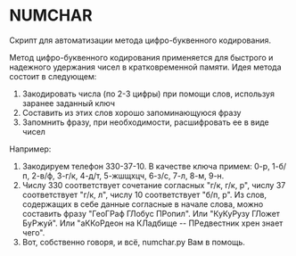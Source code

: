 NUMCHAR
=======
Скрипт для автоматизации метода цифро-буквенного кодирования.

Метод цифро-буквенного кодирования применяется для быстрого и надежного удержания чисел в кратковременной памяти.
Идея метода состоит в следующем:

1. Закодировать числа (по 2-3 цифры) при помощи слов, используя заранее заданный ключ
2. Составить из этих слов хорошо запоминающуюся фразу
3. Запомнить фразу, при необходимости, расшифровать ее в виде чисел

Например:

1. Закодируем телефон 330-37-10. В качестве ключа примем: 0-р, 1-б/п, 2-в/ф, 3-г/к, 4-д/т, 5-жшщхцч, 6-з/с, 7-л, 8-м, 9-н.
2. Числу 330 соответствует сочетание согласных "г/к, г/к, р", числу 37 соответствует "г/к, л", числу 10 соответствует "б/п, р". Из слов, содержащих в себе данные согласные в начале слова, можно составить фразу "ГеоГРаф ГЛобус ПРопил". Или "КуКуРузу ГЛожет БуРжуй". Или "аККоРдеон на КЛадбище -- ПРедвестник хрен знает чего".
3. Вот, собственно говоря, и всё, numchar.py Вам в помощь.





